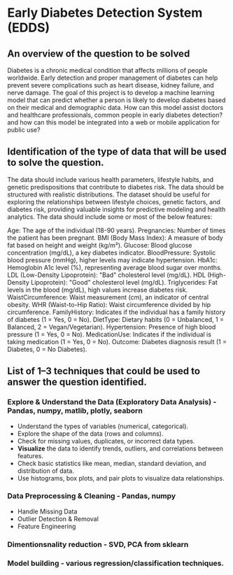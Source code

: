 # Early Diabetes Detection System (EDDS)
## An overview of the question to be solved
Diabetes is a chronic medical condition that affects millions of people worldwide. Early detection and proper management of diabetes can help prevent severe complications such as heart disease, kidney failure, and nerve damage. The goal of this project is to develop a machine learning model that can predict whether a person is likely to develop diabetes based on their medical and demographic data.
How can this model assist doctors and healthcare professionals, common people in early diabetes detection? and how can this model be integrated into a web or mobile application for public use?

## Identification of the type of data that will be used to solve the question.
The data should include various health parameters, lifestyle habits, and genetic predispositions that contribute to diabetes risk. The data should be structured with realistic distributions.
The dataset should be useful for exploring the relationships between lifestyle choices, genetic factors, and diabetes risk, providing valuable insights for predictive modeling and health analytics.
The data should include some or most of the below features:

Age: The age of the individual (18-90 years).
Pregnancies: Number of times the patient has been pregnant.
BMI (Body Mass Index): A measure of body fat based on height and weight (kg/m²).
Glucose: Blood glucose concentration (mg/dL), a key diabetes indicator.
BloodPressure: Systolic blood pressure (mmHg), higher levels may indicate hypertension.
HbA1c: Hemoglobin A1c level (%), representing average blood sugar over months.
LDL (Low-Density Lipoprotein): "Bad" cholesterol level (mg/dL).
HDL (High-Density Lipoprotein): "Good" cholesterol level (mg/dL).
Triglycerides: Fat levels in the blood (mg/dL), high values increase diabetes risk.
WaistCircumference: Waist measurement (cm), an indicator of central obesity.
WHR (Waist-to-Hip Ratio): Waist circumference divided by hip circumference.
FamilyHistory: Indicates if the individual has a family history of diabetes (1 = Yes, 0 = No).
DietType: Dietary habits (0 = Unbalanced, 1 = Balanced, 2 = Vegan/Vegetarian).
Hypertension: Presence of high blood pressure (1 = Yes, 0 = No).
MedicationUse: Indicates if the individual is taking medication (1 = Yes, 0 = No).
Outcome: Diabetes diagnosis result (1 = Diabetes, 0 = No Diabetes).

## List of 1–3 techniques that could be used to answer the question identified.
### Explore & Understand the Data (Exploratory Data Analysis) - Pandas, numpy, matlib, plotly, seaborn
  - Understand the types of variables (numerical, categorical).
  - Explore the shape of the data (rows and columns).
  - Check for missing values, duplicates, or incorrect data types.
  - **Visualize** the data to identify trends, outliers, and correlations between features.
  - Check basic statistics like mean, median, standard deviation, and distribution of data.
  - Use histograms, box plots, and pair plots to visualize data relationships.
### Data Preprocessing & Cleaning - Pandas, numpy
  - Handle Missing Data
  - Outlier Detection & Removal
  - Feature Engineering
### Dimentionsnality reduction - SVD, PCA from sklearn
### Model building - various regression/classification techniques.

